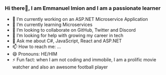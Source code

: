 ### Hi there👋, I am Emmanuel Imion and I am a passionate learner



- 🔭 I’m currently working on an ASP.NET Microservice Application
- 🌱 I’m currently learning Microservices
- 👯 I’m looking to collaborate on GitHub, Twitter and Discord
- 🤔 I’m looking for help with growing my career in tech
- 💬 Ask me about C#, JavaScript, React and ASP.NET
- 📫 How to reach me: ...
- 😄 Pronouns: HE/HIM
- ⚡ Fun fact: when I am not coding and immobile, I am a prolific movie watcher and also an awesome football player

